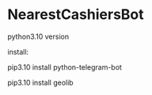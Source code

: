 # NearestCashiersBot


python3.10 version

install:

pip3.10 install python-telegram-bot

pip3.10 install geolib


